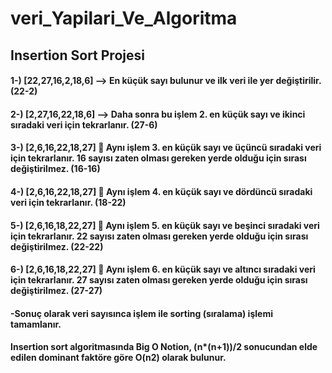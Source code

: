 # veri_Yapilari_Ve_Algoritma
## Insertion Sort Projesi
#### 1-) [22,27,16,2,18,6] --> En küçük sayı bulunur ve ilk veri ile yer değiştirilir. (22-2)
#### 2-) [2,27,16,22,18,6] --> Daha sonra bu işlem 2. en küçük sayı ve ikinci sıradaki veri için tekrarlanır. (27-6)
#### 3-) [2,6,16,22,18,27]  Aynı işlem 3. en küçük sayı ve üçüncü sıradaki veri için tekrarlanır. 16 sayısı zaten olması gereken yerde olduğu için sırası değiştirilmez. (16-16)
#### 4-) [2,6,16,22,18,27]  Aynı işlem 4. en küçük sayı ve dördüncü sıradaki veri için tekrarlanır. (18-22)
#### 5-) [2,6,16,18,22,27]  Aynı işlem 5. en küçük sayı ve beşinci sıradaki veri için tekrarlanır. 22 sayısı zaten olması gereken yerde olduğu için sırası değiştirilmez. (22-22)
#### 6-) [2,6,16,18,22,27]  Aynı işlem 6. en küçük sayı ve altıncı sıradaki veri için tekrarlanır. 27 sayısı zaten olması gereken yerde olduğu için sırası değiştirilmez. (27-27)
#### -Sonuç olarak veri sayısınca işlem ile sorting (sıralama) işlemi tamamlanır.
#### Insertion sort algoritmasında Big O Notion, (n*(n+1))/2 sonucundan elde edilen dominant faktöre göre O(n2) olarak bulunur. #
